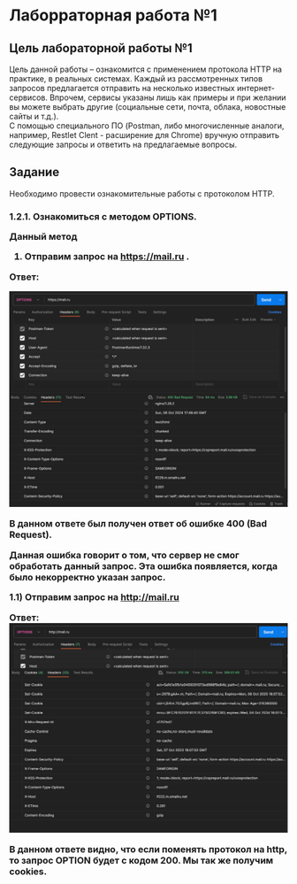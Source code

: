 # Лаборраторная работа №1

<h2>Цель лабораторной работы №1</h2>

Цель данной работы – ознакомится с применением протокола HTTP на практике, в реальных системах. Каждый из рассмотренных типов запросов предлагается отправить на несколько известных интернет-сервисов. Впрочем, сервисы указаны лишь как примеры и при желании вы можете выбрать другие (социальные сети, почта, облака, новостные сайты и т.д.).  
С помощью специального ПО (Postman, либо многочисленные аналоги, например, Restlet Clent - расширение для Chrome) вручную отправить следующие запросы и ответить на предлагаемые вопросы.



<h2>Задание</h2>
<p>Необходимо провести ознакомительные работы с протоколом HTTP.

<h3>1.2.1. Ознакомиться с методом OPTIONS.

Данный метод 

1) Отправим запрос на https://mail.ru . 

Ответ:

![](img/option/mail_https.png)

В данном ответе был получен ответ об ошибке 400 (Bad Request). 

Данная ошибка говорит о том, что сервер не смог обработать данный запрос. Эта ошибка появляется, когда было некорректно указан запрос. 

1.1) Отправим запрос на http://mail.ru

Ответ: 
![](img/option/mail_http.png)

В данном ответе видно, что если поменять протокол на http, то запрос OPTION будет с кодом 200. Мы так же получим cookies.




